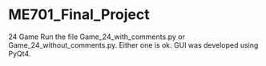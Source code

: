 # ME701_Final_Project
24 Game
Run the file Game_24_with_comments.py or Game_24_without_comments.py. Either one is ok.
GUI was developed using PyQt4.
